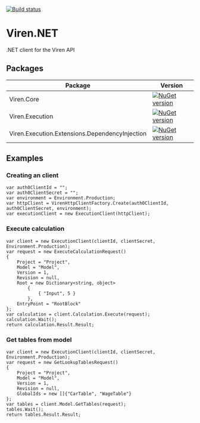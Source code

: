 [![Build status](https://tealpartners.visualstudio.com/Viren.Net%20Client/_apis/build/status/Viren.Net-CI)](https://tealpartners.visualstudio.com/Viren.Net%20Client/_build/latest?definitionId=76)
# Viren.NET
.NET client for the Viren API 

## Packages
| Package                                        | Version  |
| ---------------------------------------------- | ---------|
| Viren.Core                                     | [![NuGet version](https://badge.fury.io/nu/Viren.Core.svg)](https://badge.fury.io/nu/Viren.Core)|
| Viren.Execution                                | [![NuGet version](https://badge.fury.io/nu/Viren.Execution.svg)](https://badge.fury.io/nu/Viren.Execution) |
| Viren.Execution.Extensions.DependencyInjection | [![NuGet version](https://badge.fury.io/nu/Viren.Execution.Extensions.DependencyInjection.svg)](https://badge.fury.io/nu/Viren.Execution.Extensions.DependencyInjection) |







## Examples
### Creating an client
```
var auth0ClientId = "";
var auth0ClientSecret = "";
var environment = Environment.Production;
var httpClient = VirenHttpClientFactory.Create(auth0ClientId, auth0ClientSecret, environment);
var executionClient = new ExecutionClient(httpClient);
```

### Execute calculation
```
var client = new ExecutionClient(clientId, clientSecret, Environment.Production);
var request = new ExecuteCalculationRequest()
{
    Project = "Project",
    Model = "Model",
    Version = 1,
    Revision = null,
    Root = new Dictionary<string, object>
        {
            { "Input", 5 }
        },
    EntryPoint = "RootBlock"
};
var calculation = client.Calculation.Execute(request);
calculation.Wait();
return calculation.Result.Result;
```

### Get tables from model
```
var client = new ExecutionClient(clientId, clientSecret, Environment.Production);
var request = new GetLookupTablesRequest()
{
    Project = "Project",
    Model = "Model",
    Version = 1,
    Revision = null,
    GlobalIds = new []{"CarTable", "WageTable"}
};
var tables = client.Model.GetTables(request);
tables.Wait();
return tables.Result.Result;
```
            
